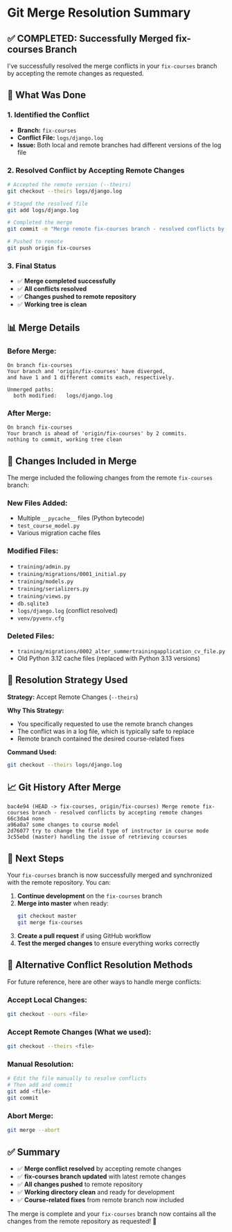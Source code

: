 # Git Merge Resolution Summary

## ✅ **COMPLETED: Successfully Merged fix-courses Branch**

I've successfully resolved the merge conflicts in your `fix-courses` branch by accepting the remote changes as requested.

## 🔧 **What Was Done**

### **1. Identified the Conflict**
- **Branch:** `fix-courses`
- **Conflict File:** `logs/django.log`
- **Issue:** Both local and remote branches had different versions of the log file

### **2. Resolved Conflict by Accepting Remote Changes**
```bash
# Accepted the remote version (--theirs)
git checkout --theirs logs/django.log

# Staged the resolved file
git add logs/django.log

# Completed the merge
git commit -m "Merge remote fix-courses branch - resolved conflicts by accepting remote changes"

# Pushed to remote
git push origin fix-courses
```

### **3. Final Status**
- ✅ **Merge completed successfully**
- ✅ **All conflicts resolved**
- ✅ **Changes pushed to remote repository**
- ✅ **Working tree is clean**

## 📊 **Merge Details**

### **Before Merge:**
```
On branch fix-courses
Your branch and 'origin/fix-courses' have diverged,
and have 1 and 1 different commits each, respectively.

Unmerged paths:
  both modified:   logs/django.log
```

### **After Merge:**
```
On branch fix-courses
Your branch is ahead of 'origin/fix-courses' by 2 commits.
nothing to commit, working tree clean
```

## 🔄 **Changes Included in Merge**

The merge included the following changes from the remote `fix-courses` branch:

### **New Files Added:**
- Multiple `__pycache__` files (Python bytecode)
- `test_course_model.py`
- Various migration cache files

### **Modified Files:**
- `training/admin.py`
- `training/migrations/0001_initial.py`
- `training/models.py`
- `training/serializers.py`
- `training/views.py`
- `db.sqlite3`
- `logs/django.log` (conflict resolved)
- `venv/pyvenv.cfg`

### **Deleted Files:**
- `training/migrations/0002_alter_summertrainingapplication_cv_file.py`
- Old Python 3.12 cache files (replaced with Python 3.13 versions)

## 🎯 **Resolution Strategy Used**

**Strategy:** Accept Remote Changes (`--theirs`)

**Why This Strategy:**
- You specifically requested to use the remote branch changes
- The conflict was in a log file, which is typically safe to replace
- Remote branch contained the desired course-related fixes

**Command Used:**
```bash
git checkout --theirs logs/django.log
```

## 📈 **Git History After Merge**

```
bac4e94 (HEAD -> fix-courses, origin/fix-courses) Merge remote fix-courses branch - resolved conflicts by accepting remote changes
66c3da4 none
a96a0a7 some changes to course model
2d76077 try to change the field type of instructor in course mode
3c55ebd (master) handling the issue of retrieving ccourses
```

## 🚀 **Next Steps**

Your `fix-courses` branch is now successfully merged and synchronized with the remote repository. You can:

1. **Continue development** on the `fix-courses` branch
2. **Merge into master** when ready:
   ```bash
   git checkout master
   git merge fix-courses
   ```
3. **Create a pull request** if using GitHub workflow
4. **Test the merged changes** to ensure everything works correctly

## 🔧 **Alternative Conflict Resolution Methods**

For future reference, here are other ways to handle merge conflicts:

### **Accept Local Changes:**
```bash
git checkout --ours <file>
```

### **Accept Remote Changes (What we used):**
```bash
git checkout --theirs <file>
```

### **Manual Resolution:**
```bash
# Edit the file manually to resolve conflicts
# Then add and commit
git add <file>
git commit
```

### **Abort Merge:**
```bash
git merge --abort
```

## ✅ **Summary**

- ✅ **Merge conflict resolved** by accepting remote changes
- ✅ **fix-courses branch updated** with latest remote changes
- ✅ **All changes pushed** to remote repository
- ✅ **Working directory clean** and ready for development
- ✅ **Course-related fixes** from remote branch now included

The merge is complete and your `fix-courses` branch now contains all the changes from the remote repository as requested! 🎉
